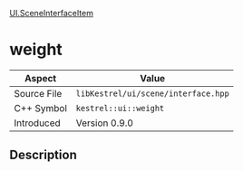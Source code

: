 [UI.SceneInterfaceItem](index)
# weight
| Aspect | Value |
| --- | --- |
| Source File | `libKestrel/ui/scene/interface.hpp` |
| C++ Symbol | `kestrel::ui::weight` |
| Introduced | Version 0.9.0 |
## Description

